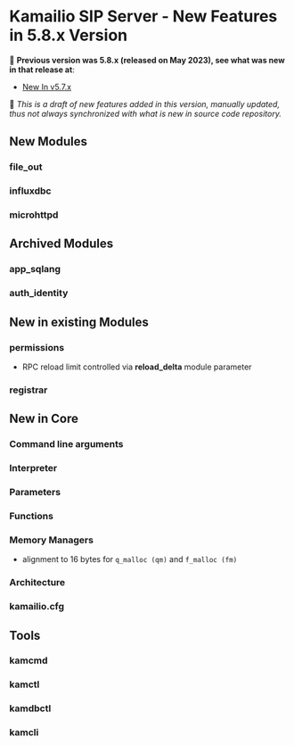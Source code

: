 # Kamailio SIP Server - New Features in 5.8.x Version

📘 **Previous version was 5.8.x (released on May 2023), see
what was new in that release at**:

  - [New In v5.7.x](new-in-5.7.x.md)

📘 *This is a draft of new features added in this version,
manually updated, thus not always synchronized with what is new in
source code repository.*

## New Modules

### file_out ###

### influxdbc ###

### microhttpd ###

## Archived Modules ##

### app_sqlang ###

### auth_identity ###

## New in existing Modules

### permissions

  - RPC reload limit controlled via **reload_delta** module parameter

### registrar

## New in Core

### Command line arguments

### Interpreter

### Parameters

### Functions

### Memory Managers

  - alignment to 16 bytes for `q_malloc (qm)` and `f_malloc (fm)`

### Architecture

### kamailio.cfg

## Tools

### kamcmd

### kamctl

### kamdbctl

### kamcli
